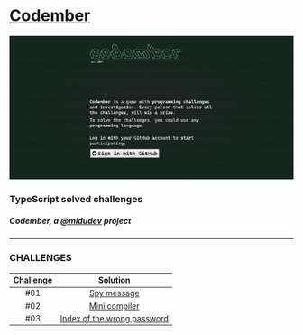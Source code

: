 <h1><a href="https://codember.dev/" target="_blank">Codember</a></h1>

<div align="center"><a href="https://codember.dev/" target="_blank"><img src="src/public/img/codember.jpg" alt="Codember landing screenshot"></a></div>

<h3>TypeScript solved challenges</h3>

<h5>Codember, a <a href="https://github.com/midudev" target="_blank">@midudev</a> project</h5>

---

### CHALLENGES

| Challenge |                                   Solution                                   |
| :-------: | :--------------------------------------------------------------------------: |
|    #01    | [Spy message](src/challenge_01.ts) |
|    #02    | [Mini compiler](src/challenge_02.ts) |
|    #03    | [Index of the wrong password](src/challenge_03.ts) |
